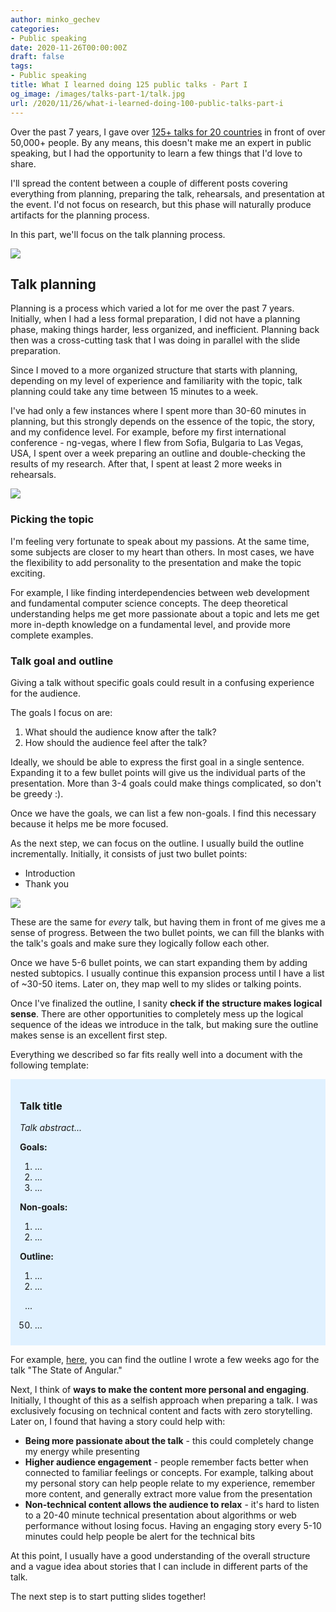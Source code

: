 ```yaml
---
author: minko_gechev
categories:
- Public speaking
date: 2020-11-26T00:00:00Z
draft: false
tags:
- Public speaking
title: What I learned doing 125 public talks - Part I
og_image: /images/talks-part-1/talk.jpg
url: /2020/11/26/what-i-learned-doing-100-public-talks-part-i
---
```


Over the past 7 years, I gave over [125+ talks for 20 countries](https://blog.mgechev.com/talks/) in front of over 50,000+ people. By any means, this doesn't make me an expert in public speaking, but I had the opportunity to learn a few things that I'd love to share.

I'll spread the content between a couple of different posts covering everything from planning, preparing the talk, rehearsals, and presentation at the event. I'd not focus on research, but this phase will naturally produce artifacts for the planning process.

In this part, we'll focus on the talk planning process.

<img src="/images/talks-part-1/talk.jpg" style="display: block; margin: auto;">

## Talk planning

Planning is a process which varied a lot for me over the past 7 years. Initially, when I had a less formal preparation, I did not have a planning phase, making things harder, less organized, and inefficient. Planning back then was a cross-cutting task that I was doing in parallel with the slide preparation.

Since I moved to a more organized structure that starts with planning, depending on my level of experience and familiarity with the topic, talk planning could take any time between 15 minutes to a week.

I've had only a few instances where I spent more than 30-60 minutes in planning, but this strongly depends on the essence of the topic, the story, and my confidence level. For example, before my first international conference - ng-vegas, where I flew from Sofia, Bulgaria to Las Vegas, USA, I spent over a week preparing an outline and double-checking the results of my research. After that, I spent at least 2 more weeks in rehearsals.

<img src="/images/talks-part-1/planning.jpg" style="display: block; margin: auto;">

### Picking the topic

I'm feeling very fortunate to speak about my passions. At the same time, some subjects are closer to my heart than others. In most cases, we have the flexibility to add personality to the presentation and make the topic exciting.

For example, I like finding interdependencies between web development and fundamental computer science concepts. The deep theoretical understanding helps me get more passionate about a topic and lets me get more in-depth knowledge on a fundamental level, and provide more complete examples.

### Talk goal and outline

Giving a talk without specific goals could result in a confusing experience for the audience.

The goals I focus on are:

1. What should the audience know after the talk?
2. How should the audience feel after the talk?

Ideally, we should be able to express the first goal in a single sentence. Expanding it to a few bullet points will give us the individual parts of the presentation. More than 3-4 goals could make things complicated, so don't be greedy :).

Once we have the goals, we can list a few non-goals. I find this necessary because it helps me be more focused.

As the next step, we can focus on the outline. I usually build the outline incrementally. Initially, it consists of just two bullet points:

* Introduction
* Thank you

<img src="/images/talks-part-1/list.jpg" style="display: block; margin: auto;">

These are the same for _every_ talk, but having them in front of me gives me a sense of progress. Between the two bullet points, we can fill the blanks with the talk's goals and make sure they logically follow each other.

Once we have 5-6 bullet points, we can start expanding them by adding nested subtopics. I usually continue this expansion process until I have a list of ~30-50 items. Later on, they map well to my slides or talking points.

Once I've finalized the outline, I sanity **check if the structure makes logical sense**. There are other opportunities to completely mess up the logical sequence of the ideas we introduce in the talk, but making sure the outline makes sense is an excellent first step.

Everything we described so far fits really well into a document with the following template:

<div style="background-color: #e0f1ff; padding: 10px; padding-left: 15px; padding-right: 15px;">
<h3>Talk title</h3>

<i>Talk abstract...</i><br>

<b>Goals:</b>
<ol>
  <li>...</li>
  <li>...</li>
  <li>...</li>
</ol>

<b>Non-goals:</b>
  <ol>
    <li>...</li>
    <li>...</li>
  </ol>

<b>Outline:</b>
  <ol>
    <li>...</li>
    <li>...</li>
  </ol>
&nbsp;&nbsp;...
  <ol start="50">
    <li>...</li>
  </ol>
</div>

For example, [here](https://docs.google.com/document/d/1KtPsvbyyU9fZIfyK4ZIOq31SwkdythFxnRDG7a0agRk/preview), you can find the outline I wrote a few weeks ago for the talk "The State of Angular."

Next, I think of **ways to make the content more personal and engaging**. Initially, I thought of this as a selfish approach when preparing a talk. I was exclusively focusing on technical content and facts with zero storytelling. Later on, I found that having a story could help with:

* **Being more passionate about the talk** - this could completely change my energy while presenting
* **Higher audience engagement** - people remember facts better when connected to familiar feelings or concepts. For example, talking about my personal story can help people relate to my experience, remember more content, and generally extract more value from the presentation
* **Non-technical content allows the audience to relax** - it's hard to listen to a 20-40 minute technical presentation about algorithms or web performance without losing focus. Having an engaging story every 5-10 minutes could help people be alert for the technical bits

At this point, I usually have a good understanding of the overall structure and a vague idea about stories that I can include in different parts of the talk.

The next step is to start putting slides together!
